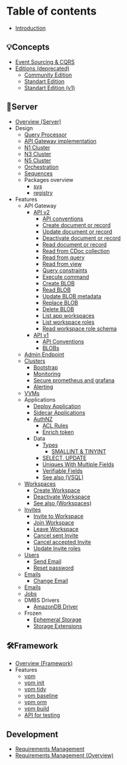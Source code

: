 # Table of contents

- [Introduction](README.md)

## 💡Concepts

- [Event Sourcing & CQRS](concepts/evsrc/README.md)
- [Editions (deprecated)](concepts/editions/README.md)
  - [Community Edition](concepts/editions/ce.md)
  - [Standart Edition](concepts/editions/se.md)
  - [Standart Edition (v1)](concepts/editions/se1.md)

## 🚀Server

- [Overview (Server)](server/README.md)
- Design
  - [Query Processor](server/design/qp.md)
  - [API Gateway implementation](server/design/agw.md)
  - [N1 Cluster](server/design/c2.n1.md)
  - [N3 Cluster](server/design/c2.n3.md)
  - [N5 Cluster](server/design/c2.n5.md)
  - [Orchestration](server/design/orch.md)
  - [Sequences](server/design/sequences.md)
  - Packages overview
    - [sys](server/design/pkgsys.md)
    - [registry](server/design/pkgregistry.md)
- Features  
  - API Gateway
    - [API v2](server/apiv2/README.md)
      - [API conventions](server/apiv2/conventions.md)
      - [Create document or record](server/apiv2/create-doc.md)
      - [Update document or record](server/apiv2/update-doc.md)
      - [Deactivate document or record](server/apiv2/deactivate-doc.md)
      - [Read document or record](server/apiv2/read-doc.md)
      - [Read from CDoc collection](server/apiv2/read-cdocs.md)
      - [Read from query](server/apiv2/read-from-query.md)
      - [Read from view](server/apiv2/read-from-view.md)
      - [Query constraints](server/apiv2/query-constraints.md)
      - [Execute command](server/apiv2/execute-command.md)
      - [Create BLOB](server/apiv2/create-blob.md)
      - [Read BLOB](server/apiv2/read-blob.md)
      - [Update BLOB metadata](server/apiv2/update-blob-meta.md)
      - [Replace BLOB](server/apiv2/replace-blob.md)
      - [Delete BLOB](server/apiv2/delete-blob.md)
      - [List app workspaces](server/apiv2/list-app-workspaces.md)
      - [List workspace roles](server/apiv2/list-ws-roles.md)
      - [Read workspace role schema](server/apiv2/read-ws-role-schema.md)
    - [API v1](server/api-gateway.md)
      - [API Conventions](server/api-conventions.md)
      - [BLOBs](server/blobs.md)
  - [Admin Endpoint](server/admin-endpoint.md)
  - [Clusters](server/clusters/README.md)
    - [Bootstrap](server/clusters/bootstrap.md)
    - [Monitoring](server/mon.md)
    - [Secure prometheus and grafana](server/secure-prometheus-grafana.md)
    - [Alerting](server/alerting.md)
  - [VVMs](server/vvms/README.md)
  - Applications
    - [Deploy Application](server/apps/deploy-app.md)
    - [Sidecar Applications](server/sidecarapps.md)
    - [AuthNZ](server/authnz/README.md)
      - [ACL Rules](server/authnz/aclrules.md)
      - [Enrich token](server/authnz/enrich-token.md)
    - Data
      - [Types](server/vsql/types.md)
        - [SMALLINT & TINYINT](server/vsql/types-small.md)
      - [SELECT, UPDATE](server/vsql/select-update.md)
      - [Uniques With Multiple Fields](server/vsql/uniques-multi.md)
      - [Verifiable Fields](server/vsql/ver-fields.md)
      - [See also (VSQL)](server/vsql/vsql-seealso.md)
  - [Workspaces](server/workspaces/README.md)
    - [Create Workspace](server/workspaces/create-workspace-v2.md)
    - [Deactivate Workspace](server/workspaces/deactivate-workspace.md)
    - [See also (Workspaces)](server/workspaces/workspaces-seealso.md)
  - [Invites](server/invites/README.md)
    - [Invite to Workspace](server/invites/invite-to-ws.md)
    - [Join Workspace](server/invites/join-ws.md)
    - [Leave Workspace](server/invites/leave-ws.md)
    - [Cancel sent Invite](server/invites/cancel-sent-invite.md)
    - [Cancel accepted Invite](server/invites/cancel-accepted-invite.md)
    - [Update Invite roles](server/invites/update-invite-roles.md)
  - [Users](server/users/README.md)
    - [Send Email](server/users/send_email.md)
    - [Reset password](server/users/reset-password.md)
  - [Emails](server/emails/README.md)
    - [Change Email](server/users/change-email.md)
  - [Emails](server/emails/README.md)
  - [Jobs](server/jobs.md)
  - DMBS Drivers
    - [AmazonDB Driver](server/amazondb-driver.md)
  - Frozen
    - [Ephemeral Storage](server/ephemeral-storage.md)
    - [Storage Extensions](server/storage-extensions.md)

## 🛠️Framework

- [Overview (Framework)](framework/README.md)
- Features
  - [vpm](framework/vpm/README.md)
  - [vpm init](framework/vpm/init.md)
  - [vpm tidy](framework/vpm/tidy.md)
  - [vpm baseline](framework/vpm/baseline.md)
  - [vpm orm](framework/vpm/orm.md)
  - [vpm build](framework/vpm/build.md)
  - [API for testing](framework/api-testing.md)

## Development

- [Requirements Management](reqman/README.md)
- [Requirements Management (Overview)](reqman/reqs-overview.md)
